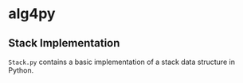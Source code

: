 # alg4py

## Stack Implementation

`Stack.py` contains a basic implementation of a stack data structure in Python. 


